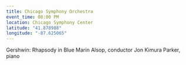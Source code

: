 ```yaml
---
title: Chicago Symphony Orchestra
event_time: 08:00 PM
location: Chicago Symphony Center
latitude: "41.878988"
longitude: "-87.625065"
---
```

Gershwin: Rhapsody in Blue
Marin Alsop, conductor
Jon Kimura Parker, piano